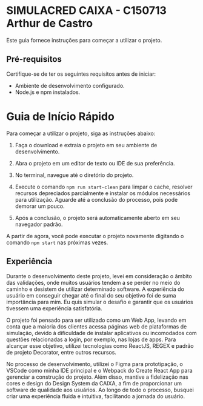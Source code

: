 # SIMULACRED CAIXA - C150713 Arthur de Castro

Este guia fornece instruções para começar a utilizar o projeto.

## Pré-requisitos

Certifique-se de ter os seguintes requisitos antes de iniciar:

- Ambiente de desenvolvimento configurado.
- Node.js e npm instalados.

# Guia de Início Rápido

Para começar a utilizar o projeto, siga as instruções abaixo:

1. Faça o download e extraia o projeto em seu ambiente de desenvolvimento.

2. Abra o projeto em um editor de texto ou IDE de sua preferência.

3. No terminal, navegue até o diretório do projeto.

4. Execute o comando `npm run start-clean` para limpar o cache, resolver recursos depreciados parcialmente e instalar os módulos necessários para utilização. Aguarde até a conclusão do processo, pois pode demorar um pouco.

5. Após a conclusão, o projeto será automaticamente aberto em seu navegador padrão.

A partir de agora, você pode executar o projeto novamente digitando o comando `npm start` nas próximas vezes.

## Experiência

Durante o desenvolvimento deste projeto, levei em consideração o âmbito das validações, onde muitos usuários tendem a se perder no meio do caminho e desistem de utilizar determinado software. A experiência do usuário em conseguir chegar até o final do seu objetivo foi de suma importância para mim. Eu quis simular o desafio e garantir que os usuários tivessem uma experiência satisfatória.

O projeto foi pensado para ser utilizado como um Web App, levando em conta que a maioria dos clientes acessa páginas web de plataformas de simulação, devido à dificuldade de instalar aplicativos ou incomodados com questões relacionadas a login, por exemplo, nas lojas de apps. Para alcançar esse objetivo, utilizei tecnologias como ReactJS, REGEX e padrão de projeto Decorator, entre outros recursos.

No processo de desenvolvimento, utilizei o Figma para prototipação, o VSCode como minha IDE principal e o Webpack do Create React App para gerenciar a construção do projeto. Além disso, mantive a fidelização nas cores e design do Design System da CAIXA, a fim de proporcionar um software de qualidade aos usuários. Ao longo de todo o processo, busquei criar uma experiência fluida e intuitiva, facilitando a jornada do usuário.
